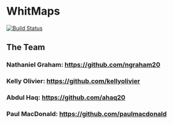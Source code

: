 # WhitMaps

[![Build Status](https://travis-ci.org/ngraham20/whitmaps.svg?branch=develop)](https://travis-ci.org/ngraham20/whitmaps)

## The Team

### Nathaniel Graham: https://github.com/ngraham20
### Kelly Olivier: https://github.com/kellyolivier
### Abdul Haq: https://github.com/ahaq20
### Paul MacDonald: https://github.com/paulmacdonald
